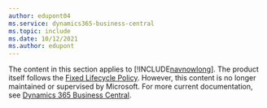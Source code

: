 ```yaml
---
author: edupont04
ms.service: dynamics365-business-central
ms.topic: include
ms.date: 10/12/2021
ms.author: edupont
---
```

The content in this section applies to [!INCLUDE[navnowlong](includes/navnowlong_md.md)]. The product itself follows the [Fixed Lifecycle Policy](/lifecycle/products/dynamics-nav-2018). However, this content is no longer maintained or supervised by Microsoft. For more current documentation, see [Dynamics 365 Business Central](/dynamics365/business-central/dev-itpro).
